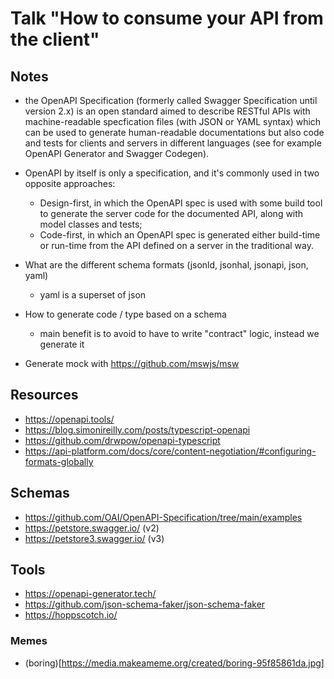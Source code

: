 # Talk "How to consume your API from the client"

## Notes

* the OpenAPI Specification (formerly called Swagger Specification until version 2.x) is an open standard aimed to describe RESTful APIs with machine-readable specfication files (with JSON or YAML syntax) which can be used to generate human-readable documentations but also code and tests for clients and servers in different languages (see for example OpenAPI Generator and Swagger Codegen).

* OpenAPI by itself is only a specification, and it's commonly used in two opposite approaches:
  * Design-first, in which the OpenAPI spec is used with some build tool to generate the server code for the documented API, along with model classes and tests;
  * Code-first, in which an OpenAPI spec is generated either build-time or run-time from the API defined on a server in the traditional way.

* What are the different schema formats (jsonld, jsonhal, jsonapi, json, yaml)
  * yaml is a superset of json

* How to generate code / type based on a schema
  * main benefit is to avoid to have to write "contract" logic, instead we generate it

* Generate mock with https://github.com/mswjs/msw

## Resources

- https://openapi.tools/
- https://blog.simonireilly.com/posts/typescript-openapi
- https://github.com/drwpow/openapi-typescript
- https://api-platform.com/docs/core/content-negotiation/#configuring-formats-globally

## Schemas
- https://github.com/OAI/OpenAPI-Specification/tree/main/examples
- https://petstore.swagger.io/ (v2)
- https://petstore3.swagger.io/ (v3)

## Tools
- https://openapi-generator.tech/
- https://github.com/json-schema-faker/json-schema-faker
- https://hoppscotch.io/


### Memes
- (boring)[https://media.makeameme.org/created/boring-95f85861da.jpg]
